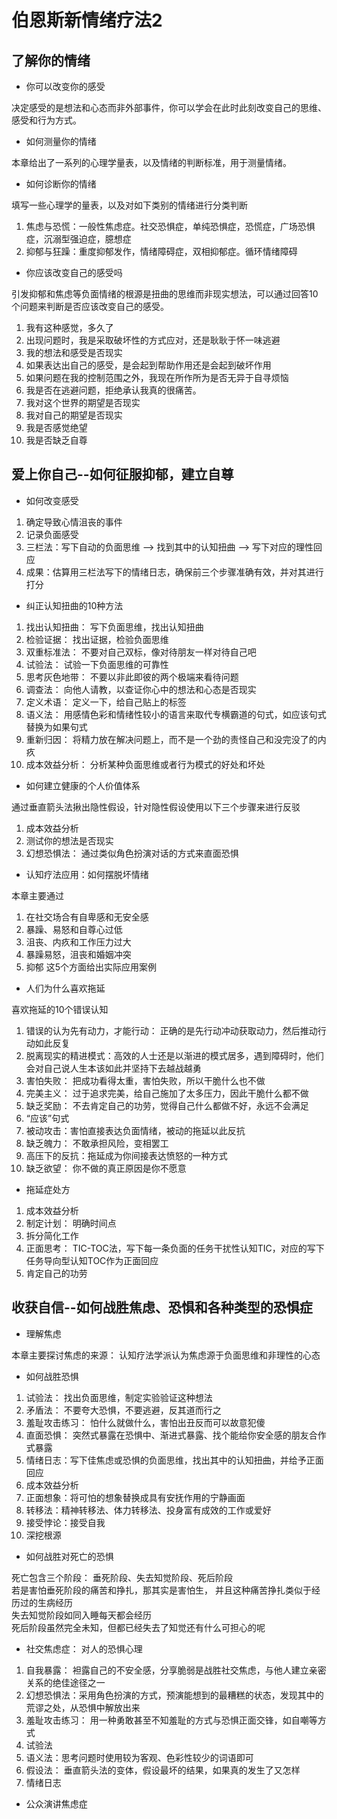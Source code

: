 # 伯恩斯新情绪疗法2

## 了解你的情绪

- 你可以改变你的感受

决定感受的是想法和心态而非外部事件，你可以学会在此时此刻改变自己的思维、感受和行为方式。

- 如何测量你的情绪

本章给出了一系列的心理学量表，以及情绪的判断标准，用于测量情绪。

- 如何诊断你的情绪

填写一些心理学的量表，以及对如下类别的情绪进行分类判断

1. 焦虑与恐慌：一般性焦虑症。社交恐惧症，单纯恐惧症，恐慌症，广场恐惧症，沉溺型强迫症，臆想症
2. 抑郁与狂躁：重度抑郁发作，情绪障碍症，双相抑郁症。循环情绪障碍

- 你应该改变自己的感受吗

引发抑郁和焦虑等负面情绪的根源是扭曲的思维而非现实想法，可以通过回答10个问题来判断是否应该改变自己的感受。

1. 我有这种感觉，多久了
2. 出现问题时，我是采取破坏性的方式应对，还是耿耿于怀一味逃避
3. 我的想法和感受是否现实
4. 如果表达出自己的感受，是会起到帮助作用还是会起到破坏作用
5. 如果问题在我的控制范围之外，我现在所作所为是否无异于自寻烦恼
6. 我是否在逃避问题，拒绝承认我真的很痛苦。
7. 我对这个世界的期望是否现实
8. 我对自己的期望是否现实
9. 我是否感觉绝望
10. 我是否缺乏自尊

## 爱上你自己--如何征服抑郁，建立自尊

- 如何改变感受

1. 确定导致心情沮丧的事件
2. 记录负面感受
3. 三栏法：写下自动的负面思维 --> 找到其中的认知扭曲 --> 写下对应的理性回应
4. 成果：估算用三栏法写下的情绪日志，确保前三个步骤准确有效，并对其进行打分

- 纠正认知扭曲的10种方法

1. 找出认知扭曲： 写下负面思维，找出认知扭曲
2. 检验证据： 找出证据，检验负面思维
3. 双重标准法： 不要对自己双标，像对待朋友一样对待自己吧
4. 试验法： 试验一下负面思维的可靠性
5. 思考灰色地带： 不要以非此即彼的两个极端来看待问题
6. 调查法： 向他人请教，以查证你心中的想法和心态是否现实
7. 定义术语： 定义一下，给自己贴上的标签
8. 语义法： 用感情色彩和情绪性较小的语言来取代专横霸道的句式，如应该句式替换为如果句式
9. 重新归因： 将精力放在解决问题上，而不是一个劲的责怪自己和没完没了的内疚
10. 成本效益分析： 分析某种负面思维或者行为模式的好处和坏处

- 如何建立健康的个人价值体系

通过垂直箭头法揪出隐性假设，针对隐性假设使用以下三个步骤来进行反驳
1. 成本效益分析
2. 测试你的想法是否现实
3. 幻想恐惧法： 通过类似角色扮演对话的方式来直面恐惧

- 认知疗法应用：如何摆脱坏情绪

本章主要通过
1. 在社交场合有自卑感和无安全感
2. 暴躁、易怒和自尊心过低
3. 沮丧、内疚和工作压力过大
4. 暴躁易怒，沮丧和婚姻冲突
5. 抑郁
这5个方面给出实际应用案例

- 人们为什么喜欢拖延

喜欢拖延的10个错误认知
1. 错误的认为先有动力，才能行动： 正确的是先行动冲动获取动力，然后推动行动如此反复
2. 脱离现实的精进模式：高效的人士还是以渐进的模式居多，遇到障碍时，他们会对自己说人生本该如此并坚持下去越战越勇
3. 害怕失败： 把成功看得太重，害怕失败，所以干脆什么也不做
4. 完美主义： 过于追求完美，给自己施加了太多压力，因此干脆什么都不做 
5. 缺乏奖励： 不去肯定自己的功劳，觉得自己什么都做不好，永远不会满足
6. “应该”句式 
7. 被动攻击：害怕直接表达负面情绪，被动的拖延以此反抗
8. 缺乏魄力： 不敢承担风险，变相罢工 
9. 高压下的反抗：拖延成为你间接表达愤怒的一种方式
10. 缺乏欲望： 你不做的真正原因是你不愿意

- 拖延症处方

1. 成本效益分析
2. 制定计划： 明确时间点
3. 拆分简化工作
4. 正面思考： TIC-TOC法，写下每一条负面的任务干扰性认知TIC，对应的写下任务导向型认知TOC作为正面回应
5. 肯定自己的功劳

## 收获自信--如何战胜焦虑、恐惧和各种类型的恐惧症

- 理解焦虑

本章主要探讨焦虑的来源： 认知疗法学派认为焦虑源于负面思维和非理性的心态

- 如何战胜恐惧

1. 试验法： 找出负面思维，制定实验验证这种想法
2. 矛盾法： 不要夸大恐惧，不要逃避，反其道而行之
3. 羞耻攻击练习： 怕什么就做什么，害怕出丑反而可以故意犯傻
4. 直面恐惧： 突然式暴露在恐惧中、渐进式暴露、找个能给你安全感的朋友合作式暴露
5. 情绪日志：写下佳焦虑或恐惧的负面思维，找出其中的认知扭曲，并给予正面回应
6. 成本效益分析
7. 正面想象：将可怕的想象替换成具有安抚作用的宁静画面
8. 转移法：精神转移法、体力转移法、投身富有成效的工作或爱好
9. 接受悖论：接受自我
10. 深挖根源

- 如何战胜对死亡的恐惧

死亡包含三个阶段： 垂死阶段、失去知觉阶段、死后阶段  
若是害怕垂死阶段的痛苦和挣扎，那其实是害怕生， 并且这种痛苦挣扎类似于经历过的生病经历  
失去知觉阶段如同入睡每天都会经历  
死后阶段虽然完全未知，但都已经失去了知觉还有什么可担心的呢

- 社交焦虑症： 对人的恐惧心理

1. 自我暴露： 袒露自己的不安全感，分享脆弱是战胜社交焦虑，与他人建立亲密关系的绝佳途径之一
2. 幻想恐惧法：采用角色扮演的方式，预演能想到的最糟糕的状态，发现其中的荒谬之处，从恐惧中解放出来
3. 羞耻攻击练习： 用一种勇敢甚至不知羞耻的方式与恐惧正面交锋，如自嘲等方式
4. 试验法
5. 语义法：思考问题时使用较为客观、色彩性较少的词语即可
6. 假设法： 垂直箭头法的变体，假设最坏的结果，如果真的发生了又怎样
7. 情绪日志

- 公众演讲焦虑症






